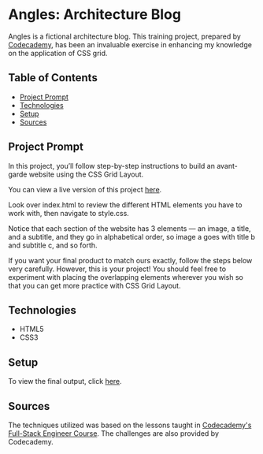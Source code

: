 # **Angles: Architecture Blog**

Angles is a fictional architecture blog. This training project, prepared by [Codecademy](https://www.codecademy.com/learn/paths/full-stack-engineer-career-path), has been an invaluable exercise in enhancing my knowledge on the application of CSS grid.

## Table of Contents

- [Project Prompt](#project-prompt)
- [Technologies](#technologies)
- [Setup](#setup)
- [Sources](#sources)

## Project Prompt

In this project, you’ll follow step-by-step instructions to build an avant-garde website using the CSS Grid Layout.

You can view a live version of this project [here](https://content.codecademy.com/courses/learn-css-grid/project-iii/index.html).

Look over index.html to review the different HTML elements you have to work with, then navigate to style.css.

Notice that each section of the website has 3 elements — an image, a title, and a subtitle, and they go in alphabetical order, so image a goes with title b and subtitle c, and so forth.

If you want your final product to match ours exactly, follow the steps below very carefully. However, this is your project! You should feel free to experiment with placing the overlapping elements wherever you wish so that you can get more practice with CSS Grid Layout.

## Technologies

- HTML5
- CSS3

## Setup

To view the final output, click [here](https://daniellabrador.github.io/codecademy-fs-architecture_blog/).

## Sources

The techniques utilized was based on the lessons taught in [Codecademy's Full-Stack Engineer Course](https://www.codecademy.com/learn/paths/full-stack-engineer-career-path
). The challenges are also provided by Codecademy.
